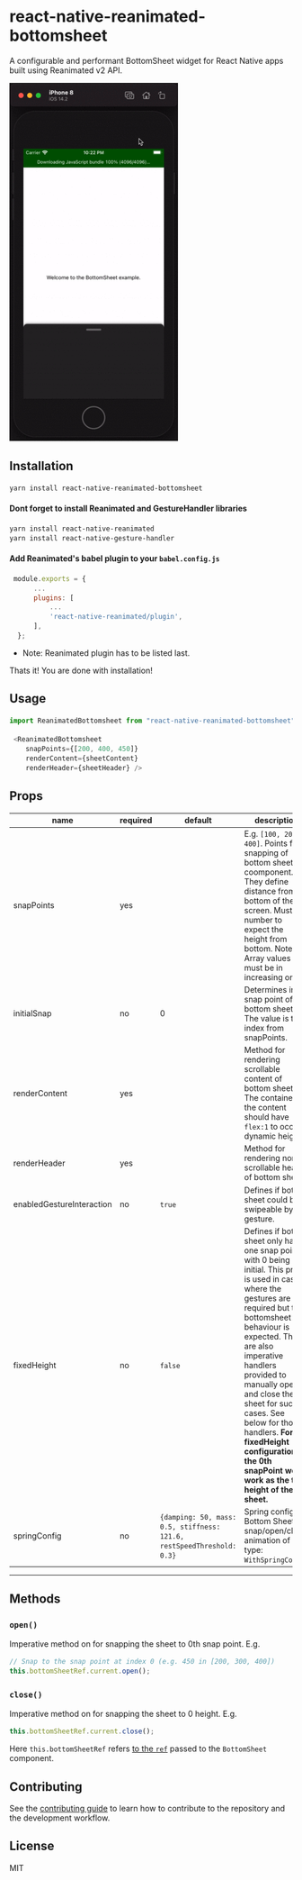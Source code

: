# react-native-reanimated-bottomsheet

A configurable and performant BottomSheet widget for React Native apps built using Reanimated v2 API.

![](example.gif)

## Installation

```sh
yarn install react-native-reanimated-bottomsheet
```
#### Dont forget to install Reanimated and GestureHandler libraries

```sh
yarn install react-native-reanimated
yarn install react-native-gesture-handler
```
#### Add Reanimated's babel plugin to your `babel.config.js`
```js
 module.exports = {
      ...
      plugins: [
          ...
          'react-native-reanimated/plugin',
      ],
  };
```
* Note: Reanimated plugin has to be listed last.

Thats it! You are done with installation!


## Usage

```js
import ReanimatedBottomsheet from "react-native-reanimated-bottomsheet";

 <ReanimatedBottomsheet
    snapPoints={[200, 400, 450]}
    renderContent={sheetContent}
    renderHeader={sheetHeader} />

```

## Props

| name                      | required | default | description |
| ------------------------- | -------- | ------- | ------------|
| snapPoints                | yes      |         | E.g. `[100, 200, 400]`. Points for snapping of bottom sheet coomponent. They define distance from bottom of the screen. Must be number to expect the height from bottom. Note: Array values must be in increasing order. |
| initialSnap               | no       |    0    | Determines initial snap point of bottom sheet. The value is the index from snapPoints. |
| renderContent             | yes       |         | Method for rendering scrollable content of bottom sheet. The container of the content should have `flex:1` to occupy dynamic height. |
| renderHeader              | yes       |         | Method for rendering non-scrollable header of bottom sheet. |
| enabledGestureInteraction | no       | `true`  | Defines if bottom sheet could be swipeable by gesture. |
| fixedHeight | no       | `false`  | Defines if bottom sheet only has one snap point with 0 being initial. This props is used in cases where the gestures are not required but the bottomsheet behaviour is expected. There are also imperative handlers provided to manually open and close the sheet for such cases. See below for those handlers. **For fixedHeight configuration, the 0th snapPoint would work as the top height of the sheet.** |
| springConfig | no       | `{damping: 50, mass: 0.5, stiffness: 121.6, restSpeedThreshold: 0.3}`  | Spring config for Bottom Sheet snap/open/close animation of type: `WithSpringConfig`|
----------------------------

## Methods

### `open()`

Imperative method on for snapping the sheet to 0th snap point. E.g.

```javascript
// Snap to the snap point at index 0 (e.g. 450 in [200, 300, 400])
this.bottomSheetRef.current.open();
```

### `close()`

Imperative method on for snapping the sheet to 0 height. E.g.

```javascript
this.bottomSheetRef.current.close();
```

Here `this.bottomSheetRef` refers [to the `ref`](https://reactjs.org/docs/react-api.html#reactcreateref) passed to the `BottomSheet` component.
## Contributing

See the [contributing guide](CONTRIBUTING.md) to learn how to contribute to the repository and the development workflow.

## License

MIT
